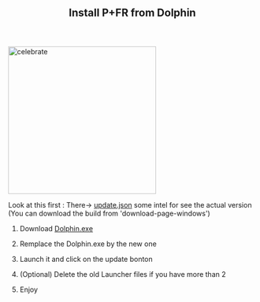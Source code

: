 <html>
<Header>

## Install P+FR from Dolphin

</Header>

<footer> 

  <img src="https://github.com/Kenmak77/skills-github-pages/blob/main/French%20PM%20logo3.png?raw=true" alt=celebrate width=300 align=center/>

Look at this first :
There-> [update.json](https://kenmak77.github.io/skills-github-pages/update.json) some intel for see the actual version (You can download the build from 'download-page-windows')

1. Download [Dolphin.exe](https://github.com/Kenmak77/skills-github-pages/raw/refs/heads/main/Dolphin.exe)

2. Remplace the Dolphin.exe by the new one

3. Launch it and click on the update bonton

4. (Optional) Delete the old Launcher files if you have more than 2

5. Enjoy

</footer>
</html>
